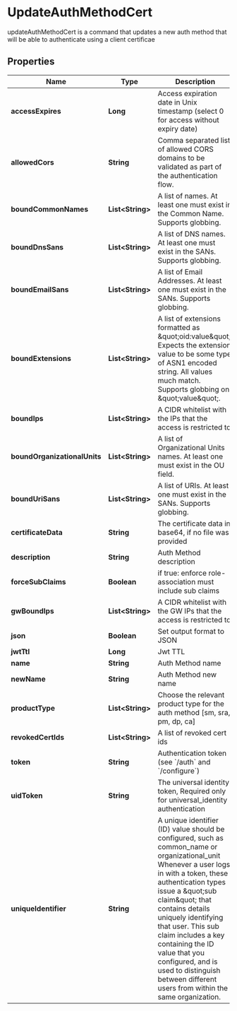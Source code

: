 

# UpdateAuthMethodCert

updateAuthMethodCert is a command that updates a new auth method that will be able to authenticate using a client certificae

## Properties

Name | Type | Description | Notes
------------ | ------------- | ------------- | -------------
**accessExpires** | **Long** | Access expiration date in Unix timestamp (select 0 for access without expiry date) |  [optional]
**allowedCors** | **String** | Comma separated list of allowed CORS domains to be validated as part of the authentication flow. |  [optional]
**boundCommonNames** | **List&lt;String&gt;** | A list of names. At least one must exist in the Common Name. Supports globbing. |  [optional]
**boundDnsSans** | **List&lt;String&gt;** | A list of DNS names. At least one must exist in the SANs. Supports globbing. |  [optional]
**boundEmailSans** | **List&lt;String&gt;** | A list of Email Addresses. At least one must exist in the SANs. Supports globbing. |  [optional]
**boundExtensions** | **List&lt;String&gt;** | A list of extensions formatted as \&quot;oid:value\&quot;. Expects the extension value to be some type of ASN1 encoded string. All values much match. Supports globbing on \&quot;value\&quot;. |  [optional]
**boundIps** | **List&lt;String&gt;** | A CIDR whitelist with the IPs that the access is restricted to |  [optional]
**boundOrganizationalUnits** | **List&lt;String&gt;** | A list of Organizational Units names. At least one must exist in the OU field. |  [optional]
**boundUriSans** | **List&lt;String&gt;** | A list of URIs. At least one must exist in the SANs. Supports globbing. |  [optional]
**certificateData** | **String** | The certificate data in base64, if no file was provided |  [optional]
**description** | **String** | Auth Method description |  [optional]
**forceSubClaims** | **Boolean** | if true: enforce role-association must include sub claims |  [optional]
**gwBoundIps** | **List&lt;String&gt;** | A CIDR whitelist with the GW IPs that the access is restricted to |  [optional]
**json** | **Boolean** | Set output format to JSON |  [optional]
**jwtTtl** | **Long** | Jwt TTL |  [optional]
**name** | **String** | Auth Method name | 
**newName** | **String** | Auth Method new name |  [optional]
**productType** | **List&lt;String&gt;** | Choose the relevant product type for the auth method [sm, sra, pm, dp, ca] |  [optional]
**revokedCertIds** | **List&lt;String&gt;** | A list of revoked cert ids |  [optional]
**token** | **String** | Authentication token (see &#x60;/auth&#x60; and &#x60;/configure&#x60;) |  [optional]
**uidToken** | **String** | The universal identity token, Required only for universal_identity authentication |  [optional]
**uniqueIdentifier** | **String** | A unique identifier (ID) value should be configured, such as common_name or organizational_unit Whenever a user logs in with a token, these authentication types issue a \&quot;sub claim\&quot; that contains details uniquely identifying that user. This sub claim includes a key containing the ID value that you configured, and is used to distinguish between different users from within the same organization. | 



